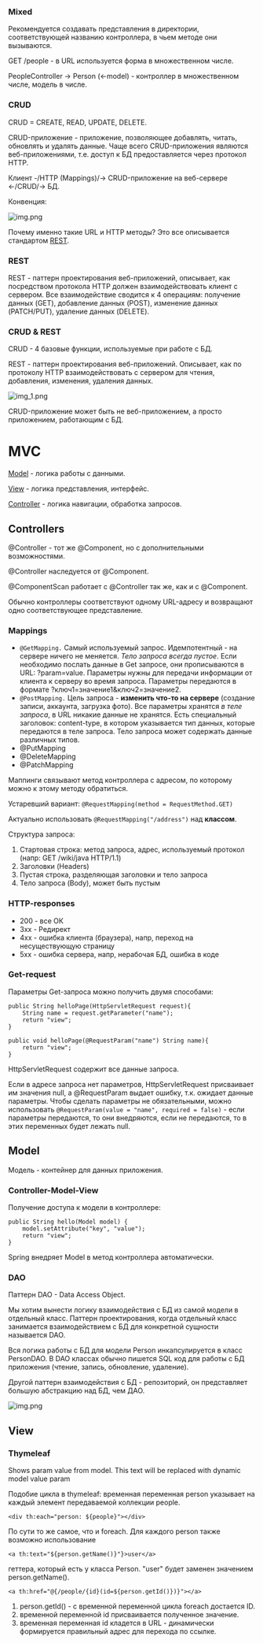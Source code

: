 ### Mixed

Рекомендуется создавать представления в директории, соответствующей названию контроллера, в чьем методе они вызываются.

GET /people - в URL используется форма в множественном числе.

PeopleController -> Person (<-model) - контроллер в множественном числе, модель в числе.

### CRUD

CRUD = CREATE, READ, UPDATE, DELETE.

CRUD-приложение - приложение, позволяющее добавлять, читать, обновлять и удалять данные. Чаще всего CRUD-приложения
являются веб-приложениями, т.е. доступ к БД предоставляется через протокол HTTP.

Клиент -/HTTP (Mappings)/-> CRUD-приложение на веб-сервере <-/CRUD/-> БД.

Конвенция:

![img.png](imgs/CRUD.png)

Почему именно такие URL и HTTP методы? Это все описывается стандартом [REST](#rest).

### REST

REST - паттерн проектирования веб-приложений, описывает, как посредством протокола HTTP должен взаимодействовать клиент
с сервером. Все взаимодействие сводится к 4 операциям: получение данных (GET), добавление данных (POST), изменение
данных (PATCH/PUT), удаление данных (DELETE).

### CRUD & REST

CRUD - 4 базовые функции, используемые при работе с БД.

REST - паттерн проектирования веб-приложений. Описывает, как по протоколу HTTP взаимодействовать с сервером для чтения,
добавления, изменения, удаления данных.

![img_1.png](imgs/REST.png)

CRUD-приложение может быть не веб-приложением, а просто приложением, работающим с БД.

# MVC

[Model](#model) - логика работы с данными.

[View](#view) - логика представления, интерфейс.

[Controller](#controllers) - логика навигации, обработка запросов.

## Controllers

@Controller - тот же @Component, но с дополнительными возможностями.

@Controller наследуется от @Component.

@ComponentScan работает с @Controller так же, как и с @Component.

Обычно контроллеры соответствуют одному URL-адресу и возвращают одно соответствующее представление.

### Mappings

- ```@GetMapping.``` Самый используемый запрос. Идемпотентный - на сервере ничего не меняется. _Тело запроса всегда
  пустое_. Если необходимо послать данные в Get запросе, они прописываются в URL: ?param=value. Параметры нужны для
  передачи информации от клиента к серверу во время запроса. Параметры передаются в формате
  ?ключ1=значение1&ключ2=значение2.
- ```@PostMapping.``` Цель запроса - **изменить что-то на сервере** (создание записи, аккаунта, загрузка фото). Все
  параметры хранятся _в теле запроса_, в URL никакие данные не хранятся. Есть специальный заголовок: content-type, в
  котором указывается тип данных, которые передаются в теле запроса. Тело запроса может содержать данные различных
  типов.
- @PutMapping
- @DeleteMapping
- @PatchMapping

Маппинги связывают метод контроллера с адресом, по которому можно к этому методу обратиться.

Устаревший вариант: ```@RequestMapping(method = RequestMethod.GET)```

Актуально использовать ```@RequestMapping("/address")``` над **классом**.

Структура запроса:

1. Стартовая строка: метод запроса, адрес, используемый протокол (напр: GET /wiki/java HTTP/1.1)
2. Заголовки (Headers)
3. Пустая строка, разделяющая заголовки и тело запроса
4. Тело запроса (Body), может быть пустым

### HTTP-responses

- 200 - все ОК
- 3хх - Редирект
- 4хх - ошибка клиента (браузера), напр, переход на несуществующую страницу
- 5хх - ошибка сервера, напр, нерабочая БД, ошибка в коде

### Get-request

Параметры Get-запроса можно получить двумя способами:

```
public String helloPage(HttpServletRequest request){ 
    String name = request.getParameter("name");
    return "view";
}
```

``` 
public void helloPage(@RequestParam("name") String name){
    return "view";
}
```

HttpServletRequest содержит все данные запроса.

Если в адресе запроса нет параметров, HttpServletRequest присваивает им значения null, а @RequestParam выдает ошибку,
т.к. ожидает данные параметры. Чтобы сделать параметры не обязательными, можно использовать
``` @RequestParam(value = "name", required = false) ``` - если параметры передаются, то они внедряются, если не
передаются, то в этих переменных будет лежать null.

## Model

Модель - контейнер для данных приложения.

### Controller-Model-View

Получение доступа к модели в контроллере:

```
public String hello(Model model) {
    model.setAttribute("key", "value");
    return "view";
}
``` 

Spring внедряет Model в метод контроллера автоматически.

### DAO

Паттерн DAO - Data Access Object.

Мы хотим вынести логику взаимодействия с БД из самой модели в отдельный класс. Паттерн проектирования, когда отдельный
класс занимается взаимодействием с БД для конкретной сущности называется DAO.

Вся логика работы с БД для модели Person инкапсулируется в класс PersonDAO. В DAO классах обычно пишется SQL код для
работы с БД приложения (чтение, запись, обновление, удаление).

Другой паттерн взаимодействия с БД - репозиторий, он представляет большую абстракцию над БД, чем ДАО.

![img.png](imgs/CRUD-app-structure.png)

## View

### Thymeleaf

<p th:text="${param}">Shows param value from model. This text will be replaced with dynamic model value param</p>

Подобие цикла в thymeleaf: временная переменная person указывает на каждый элемент передаваемой коллекции people.

```
<div th:each="person: ${people}"></div>
```

По сути то же самое, что и foreach. Для каждого person также возможно использование

```
<a th:text="${person.getName()}"}>user</a>
```

геттера, который есть у класса Person. "user" будет заменен значением person.getName().

```
<a th:href="@{/people/{id}(id=${person.getId()})}"></a>
```

1. person.getId() - с временной переменной цикла foreach достается ID.
2. временной переменной id присваивается полученное значение.
3. временная переменная id кладется в URL - динамически формируется правильный адрес для перехода по ссылке.
